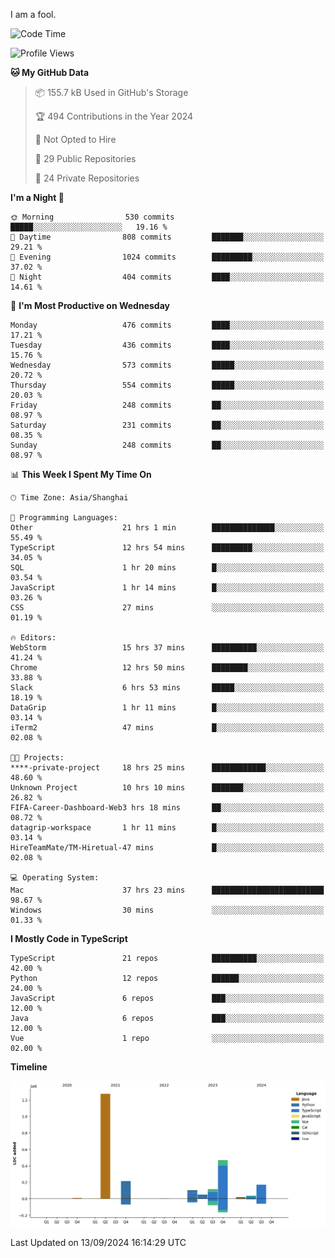 I am a fool.

<!--START_SECTION:waka-->
![Code Time](http://img.shields.io/badge/Code%20Time-1%2C824%20hrs%201%20min-blue)

![Profile Views](http://img.shields.io/badge/Profile%20Views-1-blue)

**🐱 My GitHub Data** 

> 📦 155.7 kB Used in GitHub's Storage 
 > 
> 🏆 494 Contributions in the Year 2024
 > 
> 🚫 Not Opted to Hire
 > 
> 📜 29 Public Repositories 
 > 
> 🔑 24 Private Repositories 
 > 
**I'm a Night 🦉** 

```text
🌞 Morning                530 commits         █████░░░░░░░░░░░░░░░░░░░░   19.16 % 
🌆 Daytime                808 commits         ███████░░░░░░░░░░░░░░░░░░   29.21 % 
🌃 Evening                1024 commits        █████████░░░░░░░░░░░░░░░░   37.02 % 
🌙 Night                  404 commits         ████░░░░░░░░░░░░░░░░░░░░░   14.61 % 
```
📅 **I'm Most Productive on Wednesday** 

```text
Monday                   476 commits         ████░░░░░░░░░░░░░░░░░░░░░   17.21 % 
Tuesday                  436 commits         ████░░░░░░░░░░░░░░░░░░░░░   15.76 % 
Wednesday                573 commits         █████░░░░░░░░░░░░░░░░░░░░   20.72 % 
Thursday                 554 commits         █████░░░░░░░░░░░░░░░░░░░░   20.03 % 
Friday                   248 commits         ██░░░░░░░░░░░░░░░░░░░░░░░   08.97 % 
Saturday                 231 commits         ██░░░░░░░░░░░░░░░░░░░░░░░   08.35 % 
Sunday                   248 commits         ██░░░░░░░░░░░░░░░░░░░░░░░   08.97 % 
```


📊 **This Week I Spent My Time On** 

```text
🕑︎ Time Zone: Asia/Shanghai

💬 Programming Languages: 
Other                    21 hrs 1 min        ██████████████░░░░░░░░░░░   55.49 % 
TypeScript               12 hrs 54 mins      █████████░░░░░░░░░░░░░░░░   34.05 % 
SQL                      1 hr 20 mins        █░░░░░░░░░░░░░░░░░░░░░░░░   03.54 % 
JavaScript               1 hr 14 mins        █░░░░░░░░░░░░░░░░░░░░░░░░   03.26 % 
CSS                      27 mins             ░░░░░░░░░░░░░░░░░░░░░░░░░   01.19 % 

🔥 Editors: 
WebStorm                 15 hrs 37 mins      ██████████░░░░░░░░░░░░░░░   41.24 % 
Chrome                   12 hrs 50 mins      ████████░░░░░░░░░░░░░░░░░   33.88 % 
Slack                    6 hrs 53 mins       █████░░░░░░░░░░░░░░░░░░░░   18.19 % 
DataGrip                 1 hr 11 mins        █░░░░░░░░░░░░░░░░░░░░░░░░   03.14 % 
iTerm2                   47 mins             █░░░░░░░░░░░░░░░░░░░░░░░░   02.08 % 

🐱‍💻 Projects: 
****-private-project     18 hrs 25 mins      ████████████░░░░░░░░░░░░░   48.60 % 
Unknown Project          10 hrs 10 mins      ███████░░░░░░░░░░░░░░░░░░   26.82 % 
FIFA-Career-Dashboard-Web3 hrs 18 mins       ██░░░░░░░░░░░░░░░░░░░░░░░   08.72 % 
datagrip-workspace       1 hr 11 mins        █░░░░░░░░░░░░░░░░░░░░░░░░   03.14 % 
HireTeamMate/TM-Hiretual-47 mins             █░░░░░░░░░░░░░░░░░░░░░░░░   02.08 % 

💻 Operating System: 
Mac                      37 hrs 23 mins      █████████████████████████   98.67 % 
Windows                  30 mins             ░░░░░░░░░░░░░░░░░░░░░░░░░   01.33 % 
```

**I Mostly Code in TypeScript** 

```text
TypeScript               21 repos            ██████████░░░░░░░░░░░░░░░   42.00 % 
Python                   12 repos            ██████░░░░░░░░░░░░░░░░░░░   24.00 % 
JavaScript               6 repos             ███░░░░░░░░░░░░░░░░░░░░░░   12.00 % 
Java                     6 repos             ███░░░░░░░░░░░░░░░░░░░░░░   12.00 % 
Vue                      1 repo              ░░░░░░░░░░░░░░░░░░░░░░░░░   02.00 % 
```



**Timeline**

![Lines of Code chart](https://raw.githubusercontent.com/VeejaLiu/VeejaLiu/master/assets/bar_graph.png)


 Last Updated on 13/09/2024 16:14:29 UTC
<!--END_SECTION:waka-->
